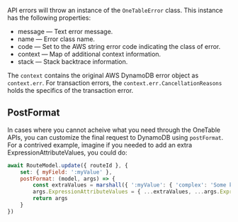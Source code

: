 
API errors will throw an instance of the `OneTableError` class. This instance has the following properties:

* message &mdash; Text error message.
* name &mdash; Error class name.
* code &mdash; Set to the AWS string error code indicating the class of error.
* context &mdash; Map of additional context information.
* stack &mdash; Stack backtrace information.

The `context` contains the original AWS DynamoDB error object as `context.err`. For transaction errors, the `context.err.CancellationReasons` holds the specifics of the transaction error.


## PostFormat

In cases where you cannot acheive what you need through the OneTable APIs, you can customize the final request to DynamoDB using `postFormat`. For a contrived example, imagine if you needed to add an extra ExpressionAttributeValues, you could do:

```javascript
await RouteModel.update({ routeId }, {
    set: { myField: ':myValue' },
    postFormat: (model, args) => {
        const extraValues = marshall({ ':myValue': { 'complex': 'Some kind of complex value' } })
        args.ExpressionAttributeValues = { ...extraValues, ...args.ExpressionAttributeValues }
        return args
    }
})
```
